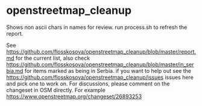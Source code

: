 # openstreetmap_cleanup
Shows non ascii chars in names for review. 
run process.sh to refresh the report. 

See https://github.com/flosskosova/openstreetmap_cleanup/blob/master/report.md for the current list, 
also check https://github.com/flosskosova/openstreetmap_cleanup/blob/master/in_serbia.md for items marked as being in Serbia.
if you want to help out see the https://github.com/flosskosova/openstreetmap_cleanup/issues issues here and pick one to work on.
For discussions, please comment on the changeset in OSM directly. For example https://www.openstreetmap.org/changeset/26893253
